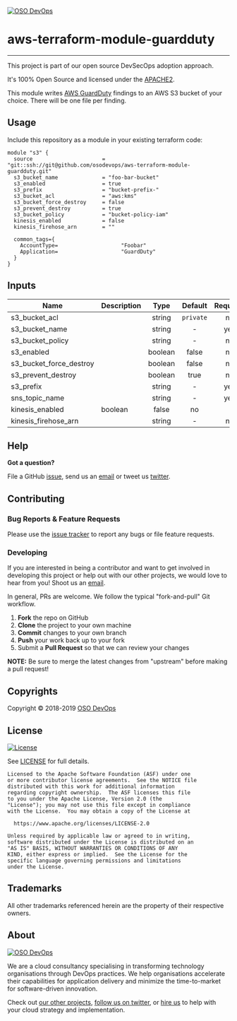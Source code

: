 [![OSO DevOps][logo]](https://osodevops.io)

# aws-terraform-module-guardduty
---

This project is part of our open source DevSecOps adoption approach. 

It's 100% Open Source and licensed under the [APACHE2](LICENSE).

This module writes [AWS GuardDuty](https://aws.amazon.com/guardduty/) findings to an AWS S3 bucket of your choice.
There will be one file per finding.

## Usage

Include this repository as a module in your existing terraform code:
```hcl
module "s3" {
  source                      = "git::ssh://git@github.com/osodevops/aws-terraform-module-guardduty.git"
  s3_bucket_name              = "foo-bar-bucket"
  s3_enabled                  = true
  s3_prefix                   = "bucket-prefix-"
  s3_bucket_acl               = "aws:kms"
  s3_bucket_force_destroy     = false
  s3_prevent_destroy          = true
  s3_bucket_policy            = "bucket-policy-iam"
  kinesis_enabled             = false
  kinesis_firehose_arn        = ""
  
  common_tags={
    AccountType=                    "Foobar"
    Application=                    "GuardDuty"
  }
}
```

## Inputs

| Name | Description | Type | Default | Required |
|------|-------------|:----:|:-----:|:-----:|
| s3_bucket_acl |  | string | `private` | no |
| s3_bucket_name |  | string | - | yes |
| s3_bucket_policy |  | string | - | no |
| s3_enabled |  | boolean | false | no |
| s3_bucket_force_destroy | | boolean | false | no |
| s3_prevent_destroy | | boolean | true | no |
| s3_prefix |  | string | - | yes |
| sns_topic_name |  | string | - | yes |
| kinesis_enabled | boolean | false | no |
| kinesis_firehose_arn | | string | - | no |
 
## Help

**Got a question?**

File a GitHub [issue](https://github.com/osodevops/aws-terraform-module-codebuild-packer/issues), send us an [email][email] or tweet us [twitter][twitter].

## Contributing

### Bug Reports & Feature Requests

Please use the [issue tracker](https://github.com/osodevops/aws-terraform-module-codebuild-packer/issues) to report any bugs or file feature requests.

### Developing

If you are interested in being a contributor and want to get involved in developing this project or help out with our other projects, we would love to hear from you! Shoot us an [email][email].

In general, PRs are welcome. We follow the typical "fork-and-pull" Git workflow.

 1. **Fork** the repo on GitHub
 2. **Clone** the project to your own machine
 3. **Commit** changes to your own branch
 4. **Push** your work back up to your fork
 5. Submit a **Pull Request** so that we can review your changes

**NOTE:** Be sure to merge the latest changes from "upstream" before making a pull request!

## Copyrights

Copyright © 2018-2019 [OSO DevOps](https://osodevops.io)

## License 

[![License](https://img.shields.io/badge/License-Apache%202.0-blue.svg)](https://opensource.org/licenses/Apache-2.0) 

See [LICENSE](LICENSE) for full details.

    Licensed to the Apache Software Foundation (ASF) under one
    or more contributor license agreements.  See the NOTICE file
    distributed with this work for additional information
    regarding copyright ownership.  The ASF licenses this file
    to you under the Apache License, Version 2.0 (the
    "License"); you may not use this file except in compliance
    with the License.  You may obtain a copy of the License at

      https://www.apache.org/licenses/LICENSE-2.0

    Unless required by applicable law or agreed to in writing,
    software distributed under the License is distributed on an
    "AS IS" BASIS, WITHOUT WARRANTIES OR CONDITIONS OF ANY
    KIND, either express or implied.  See the License for the
    specific language governing permissions and limitations
    under the License.

## Trademarks

All other trademarks referenced herein are the property of their respective owners.

## About

[![OSO DevOps][logo]][website]

We are a cloud consultancy specialising in transforming technology organisations through DevOps practices. We help organisations accelerate their capabilities for application delivery and minimize the time-to-market for software-driven innovation. 

Check out [our other projects][github], [follow us on twitter][twitter], or [hire us][hire] to help with your cloud strategy and implementation.

  [logo]: https://osodevops.io/assets/images/logo-purple-b3af53cc.svg
  [website]: https://osodevops.io/
  [github]: https://github.com/orgs/osodevops/
  [hire]: https://osodevops.io/contact/
  [linkedin]: https://www.linkedin.com/company/oso-devops
  [twitter]: https://twitter.com/osodevops
  [email]: https://www.osodevops.io/contact/